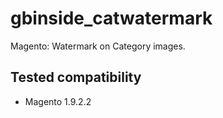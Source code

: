 gbinside_catwatermark
=====================

Magento: Watermark on Category images.

Tested compatibility
--------------------
* Magento 1.9.2.2